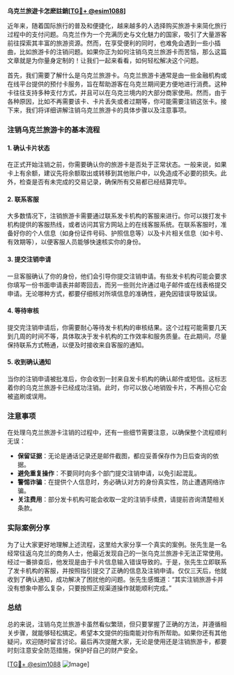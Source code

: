 **乌克兰旅遊卡怎麽註銷[[TG💪+ @esim1088](https://t.me/s/esim1088)]**

近年来，随着国际旅行的普及和便捷化，越来越多的人选择购买旅游卡来简化旅行过程中的支付问题。乌克兰作为一个充满历史与文化魅力的国家，吸引了大量游客前往探索其丰富的旅游资源。然而，在享受便利的同时，也难免会遇到一些小插曲，比如旅游卡的注销问题。如果你正为如何注销乌克兰旅游卡而苦恼，那么这篇文章就是为你量身定制的！让我们一起来看看，如何轻松解决这个问题。

首先，我们需要了解什么是乌克兰旅游卡。乌克兰旅游卡通常是由一些金融机构或在线平台提供的预付卡服务，旨在帮助游客在乌克兰期间更方便地进行消费。这种卡往往支持多种支付方式，并且可以在乌克兰境内的大部分商家使用。然而，由于各种原因，比如不再需要该卡、卡片丢失或者过期等，你可能需要注销这张卡。接下来，我们将详细讲解注销乌克兰旅游卡的具体步骤以及注意事项。

### 注销乌克兰旅游卡的基本流程

#### 1. 确认卡片状态
在正式开始注销之前，你需要确认你的旅游卡是否处于正常状态。一般来说，如果卡上有余额，建议先将余额取出或转移到其他账户中，以免造成不必要的损失。此外，检查是否有未完成的交易记录，确保所有交易都已经结算完毕。

#### 2. 联系客服
大多数情况下，注销旅游卡需要通过联系发卡机构的客服来进行。你可以拨打发卡机构提供的客服热线，或者访问其官方网站上的在线客服系统。在联系客服时，准备好你的个人信息（如身份证件号码、护照信息等）以及卡片相关信息（如卡号、有效期等），以便客服人员能够快速核实你的身份。

#### 3. 提交注销申请
一旦客服确认了你的身份，他们会引导你提交注销申请。有些发卡机构可能会要求你填写一份书面申请表并邮寄回去，而另一些则允许通过电子邮件或在线表格提交申请。无论哪种方式，都要仔细核对所填信息的准确性，避免因错误导致延误。

#### 4. 等待审核
提交完注销申请后，你需要耐心等待发卡机构的审核结果。这个过程可能需要几天到几周的时间不等，具体取决于发卡机构的工作效率和服务质量。在此期间，尽量保持联系方式畅通，以便及时接收来自客服的通知。

#### 5. 收到确认通知
当你的注销申请被批准后，你会收到一封来自发卡机构的确认邮件或短信。这标志着你的乌克兰旅游卡已经成功注销。此时，你可以放心地销毁卡片，不再担心它会被盗刷或误用。

### 注意事项

在处理乌克兰旅游卡注销的过程中，还有一些细节需要注意，以确保整个流程顺利无误：

- **保留证据**：无论是通话记录还是邮件截图，都应妥善保存作为日后查询的依据。
- **避免重复操作**：不要同时向多个部门提交注销申请，以免引起混乱。
- **警惕诈骗**：在提供个人信息时，务必确认对方的身份真实性，防止遭遇网络诈骗。
- **关注费用**：部分发卡机构可能会收取一定的注销手续费，请提前咨询清楚相关条款。

### 实际案例分享

为了让大家更好地理解上述流程，这里给大家分享一个真实的案例。张先生是一名经常往返乌克兰的商务人士，他最近发现自己的一张乌克兰旅游卡无法正常使用。经过一番排查后，他发现是由于卡片信息输入错误导致的。于是，张先生立即联系了发卡机构的客服，并按照指引提交了正确的信息及注销申请。仅仅三天后，他就收到了确认通知，成功解决了困扰他的问题。张先生感慨道：“其实注销旅游卡并没有想象中那么复杂，只要按照正规渠道操作就能顺利完成。”

### 总结

总的来说，注销乌克兰旅游卡虽然看似繁琐，但只要掌握了正确的方法，并遵循相关步骤，就能够轻松搞定。希望本文提供的指南能对你有所帮助。如果你还有其他疑问，欢迎随时留言讨论。最后再次提醒大家，无论是使用还是注销旅游卡，都要时刻注意安全防范措施，保护好自己的财产安全。

[[TG💪+ @esim1088](https://t.me/s/esim1088) ![Image](https://i.postimg.cc/4NQfJmqS/Snipaste-2025-05-13-00-14-12.png)]